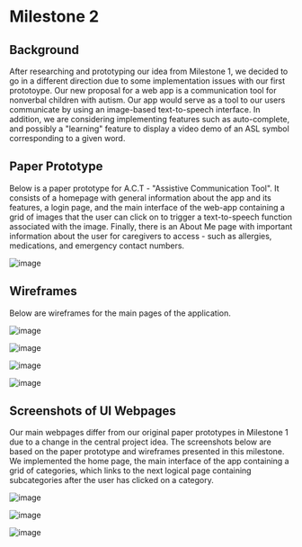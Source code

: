 # Milestone 2

## Background
After researching and prototyping our idea from Milestone 1, 
we decided to go in a different direction due to some implementation issues with our first prototoype. Our new proposal for a web app is a
communication tool for nonverbal children with autism. Our app would serve as a tool to our users communicate by using an image-based text-to-speech interface. In addition, we are considering implementing features such as auto-complete, and possibly a "learning" feature to display a video demo of an ASL symbol corresponding to a given word. 

## Paper Prototype
Below is a paper prototype for A.C.T - "Assistive Communication Tool". It consists of a homepage with general information about the app and its features, a login page, and the main interface of the web-app containing a grid of images that the user can click on to trigger a text-to-speech function associated with the image. Finally, there is an About Me page with important information about the user for caregivers to access - such as allergies, medications, and emergency contact numbers. 

![image](https://drive.google.com/uc?export=view&id=1yHcopS1TwMvT1KuQlym9B4QTQlTice-y) 

## Wireframes

Below are wireframes for the main pages of the application. 

![image](https://drive.google.com/uc?export=view&id=1s8U3_wOf6y03d7FMqaMp_CQg36Rx7fBB) 

![image](https://drive.google.com/uc?export=view&id=1vrEAwuwD0sJr8XQiE8GL5N-oglAL5zk-) 

![image](https://drive.google.com/uc?export=view&id=1u5el8f5O0KPFgmAmUpLQ1X7Ec5lBeAmt)

![image](https://drive.google.com/uc?export=view&id=1t5JOF4hzwjnoO14h1H01mESGtiwjiMpQ) 

## Screenshots of UI Webpages
Our main webpages differ from our original paper prototypes in Milestone 1 due to a change in the central project idea.
The screenshots below are based on the paper prototype and wireframes presented in this milestone. We implemented the home page,
the main interface of the app containing a grid of categories, which links to the next logical page containing subcategories after the user has clicked on a category. 


![image](https://drive.google.com/uc?export=view&id=1Ni5u9p12QkAMW6tId9iD9-w_Eiof76At) 

![image](https://drive.google.com/uc?export=view&id=137jQ2TQQcXwmgu8t3TkcsHtyIKTnY4vz) 

![image](https://drive.google.com/uc?export=view&id=1sXZEqUPtW3uL_Ki6y_dZScxFSwueiO9m) 

